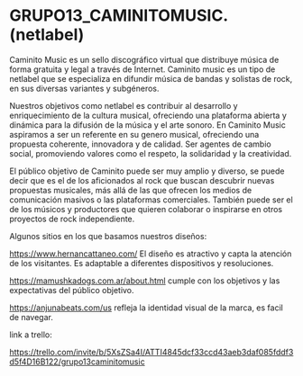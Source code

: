 # GRUPO13_CAMINITOMUSIC. (netlabel)

Caminito Music es un sello discográfico virtual que distribuye música de forma gratuita y legal a través de Internet. Caminito music es un tipo de netlabel que se especializa en difundir música de bandas y solistas de rock, en sus diversas variantes y subgéneros.

Nuestros objetivos como netlabel es contribuir al desarrollo y enriquecimiento de la cultura musical, ofreciendo una plataforma abierta y dinámica para la difusión de la música y el arte sonoro. En Caminito Music aspiramos a ser un referente en su genero musical, ofreciendo una propuesta coherente, innovadora y de calidad. Ser agentes de cambio social, promoviendo valores como el respeto, la solidaridad y la creatividad.

El público objetivo de Caminito puede ser muy amplio y diverso, se puede decir que es el de los aficionados al rock que buscan descubrir nuevas propuestas musicales, más allá de las que ofrecen los medios de comunicación masivos o las plataformas comerciales. También puede ser el de los músicos y productores que quieren colaborar o inspirarse en otros proyectos de rock independiente.

Algunos sitios en los que basamos nuestros diseños:

https://www.hernancattaneo.com/  El diseño es atractivo y capta la atención de los visitantes. Es adaptable a diferentes dispositivos y resoluciones.

https://mamushkadogs.com.ar/about.html cumple con los objetivos y las expectativas del público objetivo.

https://anjunabeats.com/us refleja la identidad visual de la marca, es facil de navegar.


link a trello:

https://trello.com/invite/b/5XsZSa4I/ATTI4845dcf33ccd43aeb3daf085fddf3d5f4D16B122/grupo13caminitomusic